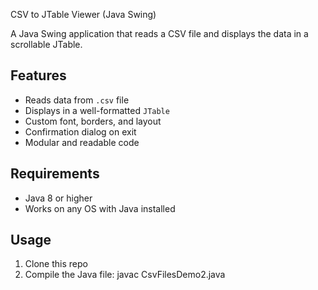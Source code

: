 CSV to JTable Viewer (Java Swing)

A Java Swing application that reads a CSV file and displays the data in a scrollable JTable.

## Features

- Reads data from `.csv` file
- Displays in a well-formatted `JTable`
- Custom font, borders, and layout
- Confirmation dialog on exit
- Modular and readable code

## Requirements

- Java 8 or higher
- Works on any OS with Java installed

## Usage

1. Clone this repo
2. Compile the Java file:
   javac CsvFilesDemo2.java
